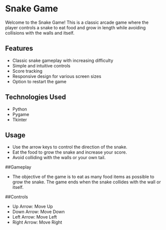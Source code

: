 # Snake Game

Welcome to the Snake Game! This is a classic arcade game where the player controls a snake to eat food and grow in length while avoiding collisions with the walls and itself.


## Features

- Classic snake gameplay with increasing difficulty
- Simple and intuitive controls
- Score tracking
- Responsive design for various screen sizes
- Option to restart the game

## Technologies Used

- Python
- Pygame
- Tkinter

## Usage

- Use the arrow keys to control the direction of the snake.
- Eat the food to grow the snake and increase your score.
- Avoid colliding with the walls or your own tail.

##Gameplay

- The objective of the game is to eat as many food items as possible to grow the snake. The game ends when the snake collides with the wall or itself.

##Controls

- Up Arrow: Move Up
- Down Arrow: Move Down
- Left Arrow: Move Left
- Right Arrow: Move Right




